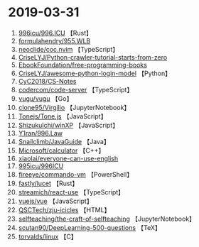 # 2019-03-31

1. [996icu/996.ICU](https://github.com/996icu/996.ICU) 【Rust】
2. [formulahendry/955.WLB](https://github.com/formulahendry/955.WLB) 
3. [neoclide/coc.nvim](https://github.com/neoclide/coc.nvim) 【TypeScript】
4. [CriseLYJ/Python-crawler-tutorial-starts-from-zero](https://github.com/CriseLYJ/Python-crawler-tutorial-starts-from-zero) 
5. [EbookFoundation/free-programming-books](https://github.com/EbookFoundation/free-programming-books) 
6. [CriseLYJ/awesome-python-login-model](https://github.com/CriseLYJ/awesome-python-login-model) 【Python】
7. [CyC2018/CS-Notes](https://github.com/CyC2018/CS-Notes) 
8. [codercom/code-server](https://github.com/codercom/code-server) 【TypeScript】
9. [vugu/vugu](https://github.com/vugu/vugu) 【Go】
10. [clone95/Virgilio](https://github.com/clone95/Virgilio) 【JupyterNotebook】
11. [Tonejs/Tone.js](https://github.com/Tonejs/Tone.js) 【JavaScript】
12. [ShizukuIchi/winXP](https://github.com/ShizukuIchi/winXP) 【JavaScript】
13. [Y1ran/996.Law](https://github.com/Y1ran/996.Law) 
14. [Snailclimb/JavaGuide](https://github.com/Snailclimb/JavaGuide) 【Java】
15. [Microsoft/calculator](https://github.com/Microsoft/calculator) 【C++】
16. [xiaolai/everyone-can-use-english](https://github.com/xiaolai/everyone-can-use-english) 
17. [995icu/996ICU](https://github.com/995icu/996ICU) 
18. [fireeye/commando-vm](https://github.com/fireeye/commando-vm) 【PowerShell】
19. [fastly/lucet](https://github.com/fastly/lucet) 【Rust】
20. [streamich/react-use](https://github.com/streamich/react-use) 【TypeScript】
21. [vuejs/vue](https://github.com/vuejs/vue) 【JavaScript】
22. [QSCTech/zju-icicles](https://github.com/QSCTech/zju-icicles) 【HTML】
23. [selfteaching/the-craft-of-selfteaching](https://github.com/selfteaching/the-craft-of-selfteaching) 【JupyterNotebook】
24. [scutan90/DeepLearning-500-questions](https://github.com/scutan90/DeepLearning-500-questions) 【TeX】
25. [torvalds/linux](https://github.com/torvalds/linux) 【C】
